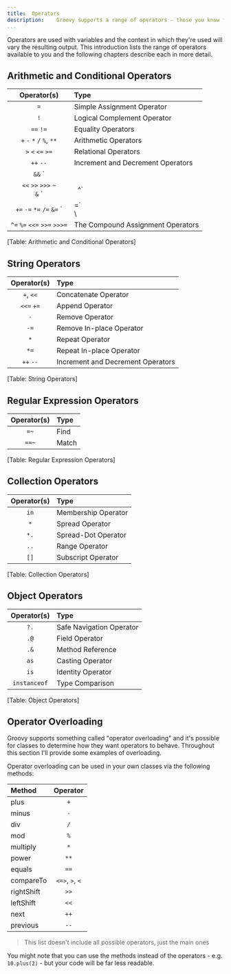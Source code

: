 ```yaml
---
title:	Operators
description:	Groovy supports a range of operators - those you know from primary school (e.g. + and =), through to more specialised operators.  
...
```

Operators are used with variables and the context in which they're used will vary the resulting output. This introduction lists the range of operators available to you and the following chapters describe each in more detail.

## Arithmetic and Conditional Operators
|Operator(s)         							  |Type
|:-------------------------------:|:------------------------------|
|`=`	| Simple Assignment Operator|
|`!`	| Logical Complement Operator|
|`==`   `!=`	| Equality Operators|   
|`+`   `-`   `*`   `/`  `%`, `**`	| Arithmetic Operators|
|`>`   `<`   `<=`  `>=`	| Relational Operators|
|`++`  `--`	| Increment and Decrement Operators|
|`&&`  `||`   `?:`	| Conditional Operators|
|`<<`   `>>`   `>>>`   `~`<br/>   `&` `|` `^`	| Bitwise Operators|
|`+=`  `-=`  `*=`  `/=`  `&=`  `|=`<br/> \
`^=`  `%=`  `<<=`  `>>=`  `>>>=`	| The Compound Assignment Operators|
[Table: Arithmetic and Conditional Operators]

## String Operators

|Operator(s)       |Type
|:-------------------:|:-----------| 
|`+`, `<<`	| Concatenate Operator	|   
|`<<=` `+=`	| Append Operator	|  
|`-`	| Remove Operator	| 
|`-=`	| Remove In-place Operator	|  
|`*`	| Repeat Operator	|  
|`*=`	| Repeat In-place Operator	|  
|`++` `--`	| Increment and Decrement Operators	| 
[Table: String Operators]

## Regular Expression Operators

|Operator(s)     |Type
|:------------------:|:--------------------|  
| `=~`	| Find	|  
| `==~`	| Match	|  
[Table: Regular Expression Operators]

## Collection Operators

|Operator(s)     |Type
|:------------------:|:--------------------|  
| `in`	| Membership Operator	|  
| `*`	| Spread Operator	|  
| `*.`	| Spread-Dot Operator	|  
| `..`	| Range Operator	|  
| `[]`	| Subscript Operator	|  
[Table: Collection Operators]

## Object Operators

|Operator(s)     |Type
|:------------------:|:--------------------|  
| `?.`	| Safe Navigation Operator|
| `.@`	| Field Operator	|   
| `.&`	| Method Reference	|  
| `as`	| Casting Operator	|  
| `is`	| Identity Operator	|  
| `instanceof`	| Type Comparison	|  
[Table: Object Operators]

## Operator Overloading

Groovy supports something called "operator overloading" and it's possible for classes to determine how they want operators to behave. Throughout this section I'll provide some examples of overloading. 

Operator overloading can be used in your own classes via the following methods:

|Method|Operator|  
| :------	| :------:	|  
| plus	| `+`	|  
| minus	| `-`	|  
| div	| `/`	|  
| mod	| `%`	|  
| multiply	| `*`	|  
| power	| `**`	|  
| equals	| `==`	| 
| compareTo	| `<=>`, `>`, `<`	| 
| rightShift	| `>>`	|  
| leftShift	| `<<`	|  
| next	| `++`	|  
| previous	| `--`	|  

>This list doesn't include all possible operators, just the main ones

You might note that you can use the methods instead of the operators - e.g. `10.plus(2)` - but your code will be far less readable.